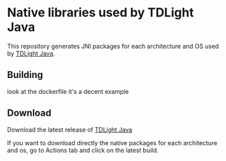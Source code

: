 # Native libraries used by TDLight Java

This repository generates JNI packages for each architecture and OS used by [TDLight Java](https://github.com/tdlight-team/tdlight-java).

## Building



look at the dockerfile it's a decent example

## Download

Download the latest release of [TDLight Java](https://github.com/tdlight-team/tdlight-java/releases)

If you want to download directly the native packages for each architecture and os, go to Actions tab and click on the latest build.
